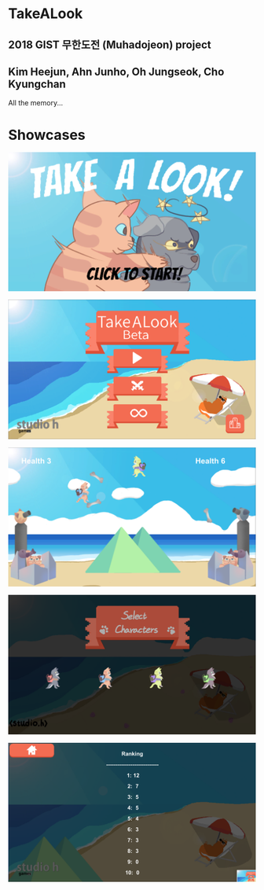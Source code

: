 # TakeALook

## 2018 GIST 무한도전 (Muhadojeon) project
## Kim Heejun, Ahn Junho, Oh Jungseok, Cho Kyungchan

All the memory...

# Showcases
![](https://raw.githubusercontent.com/ahn9807/ImageBase/main/TakeALook/%EC%8A%A4%ED%81%AC%EB%A6%B0%EC%83%B7%202018-11-14%20%EC%98%A4%ED%9B%84%206.04.09.png?token=AINBGEWMFTKKFC4XWGALR63AN3JP4)

![](https://raw.githubusercontent.com/ahn9807/ImageBase/main/TakeALook/%EC%8A%A4%ED%81%AC%EB%A6%B0%EC%83%B7%202018-11-14%20%EC%98%A4%ED%9B%84%206.04.17.png?token=AINBGEXPFGVBNTGD7Q3G3Z3AN3I6S)

![](https://raw.githubusercontent.com/ahn9807/ImageBase/main/TakeALook/%EC%8A%A4%ED%81%AC%EB%A6%B0%EC%83%B7%202018-11-10%20%EC%98%A4%ED%9B%84%2011.39.03.png?token=AINBGEW57HNSZW7AVCSAGITAN3IAA)

![](https://raw.githubusercontent.com/ahn9807/ImageBase/main/TakeALook/%EC%8A%A4%ED%81%AC%EB%A6%B0%EC%83%B7%202018-11-14%20%EC%98%A4%ED%9B%84%206.04.46.png?token=AINBGERUMGBQ2QASFOW5UMLAN3I46)

![](https://raw.githubusercontent.com/ahn9807/ImageBase/main/TakeALook/%EC%8A%A4%ED%81%AC%EB%A6%B0%EC%83%B7%202018-11-14%20%EC%98%A4%ED%9B%84%206.04.26.png?token=AINBGESBE2VZDUKFDUYPQSTAN3I5W)
